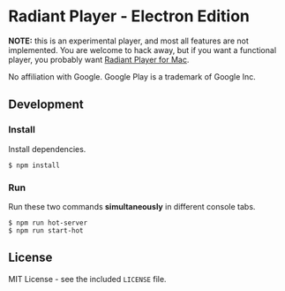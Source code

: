 # Radiant Player - Electron Edition

**NOTE:** this is an experimental player, and most all features are not implemented.  You are welcome to hack away, but if you want a functional player, you probably want [Radiant Player for Mac][1].

No affiliation with Google. Google Play is a trademark of Google Inc.

[1]: http://kbhomes.github.io/radiant-player-mac/

## Development

### Install

Install dependencies.

```
$ npm install
```

### Run

Run these two commands **simultaneously** in different console tabs.

```
$ npm run hot-server
$ npm run start-hot
```

## License

MIT License - see the included `LICENSE` file.
